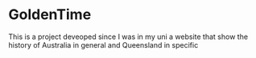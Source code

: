 # GoldenTime
This is a project deveoped since I was in my uni
a website that show the history of Australia in general and Queensland in specific
